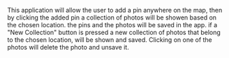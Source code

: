 This application will allow the user to add a pin anywhere on the map, then by clicking the added pin a collection of photos will be showen based on the chosen location. the pins and the photos will be saved in the app. if a "New Collection" button is pressed a new collection of photos that belong to the chosen location, will be shown and saved. Clicking on one of the photos will delete the photo and unsave it.
